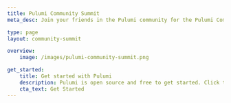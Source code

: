 ```yaml
---
title: Pulumi Community Summit
meta_desc: Join your friends in the Pulumi community for the Pulumi Community Summit, a virtual event where you can propose and vote on topics ahead of time.

type: page
layout: community-summit

overview:
    image: /images/pulumi-community-summit.png

get_started:
    title: Get started with Pulumi
    description: Pulumi is open source and free to get started. Click the button below to get started deploying your first stack.
    cta_text: Get Started
---
```


